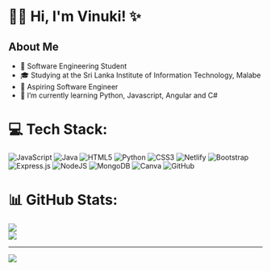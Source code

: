 # 👋🏼 Hi, I'm Vinuki! ✨

## About Me
- 📖 Software Engineering Student
- 🎓 Studying at the Sri Lanka Institute of Information Technology, Malabe <br>
- 💼 Aspiring Software Engineer
- 🌱 I’m currently learning Python, Javascript, Angular and C#<br>


# 💻 Tech Stack:
![JavaScript](https://img.shields.io/badge/javascript-%23323330.svg?style=for-the-badge&logo=javascript&logoColor=%23F7DF1E) ![Java](https://img.shields.io/badge/java-%23ED8B00.svg?style=for-the-badge&logo=openjdk&logoColor=white) ![HTML5](https://img.shields.io/badge/html5-%23E34F26.svg?style=for-the-badge&logo=html5&logoColor=white) ![Python](https://img.shields.io/badge/python-3670A0?style=for-the-badge&logo=python&logoColor=ffdd54) ![CSS3](https://img.shields.io/badge/css3-%231572B6.svg?style=for-the-badge&logo=css3&logoColor=white) ![Netlify](https://img.shields.io/badge/netlify-%23000000.svg?style=for-the-badge&logo=netlify&logoColor=#00C7B7) ![Bootstrap](https://img.shields.io/badge/bootstrap-%238511FA.svg?style=for-the-badge&logo=bootstrap&logoColor=white) ![Express.js](https://img.shields.io/badge/express.js-%23404d59.svg?style=for-the-badge&logo=express&logoColor=%2361DAFB) ![NodeJS](https://img.shields.io/badge/node.js-6DA55F?style=for-the-badge&logo=node.js&logoColor=white) ![MongoDB](https://img.shields.io/badge/MongoDB-%234ea94b.svg?style=for-the-badge&logo=mongodb&logoColor=white) ![Canva](https://img.shields.io/badge/Canva-%2300C4CC.svg?style=for-the-badge&logo=Canva&logoColor=white) ![GitHub](https://img.shields.io/badge/github-%23121011.svg?style=for-the-badge&logo=github&logoColor=white)

# 📊 GitHub Stats:
<!-- 
![](https://github-readme-stats.vercel.app/api?username=it21813702&theme=dark&hide_border=false&include_all_commits=false&count_private=false)<br/>  -->
![](https://github-readme-streak-stats.herokuapp.com/?user=it21813702&theme=dark&hide_border=false)<br/>
![](https://github-readme-stats.vercel.app/api/top-langs/?username=it21813702&theme=dark&hide_border=false&include_all_commits=false&count_private=false&layout=compact)

---
[![](https://visitcount.itsvg.in/api?id=it21813702&icon=7&color=0)](https://visitcount.itsvg.in)

<!-- Proudly created with GPRM ( https://gprm.itsvg.in ) -->

